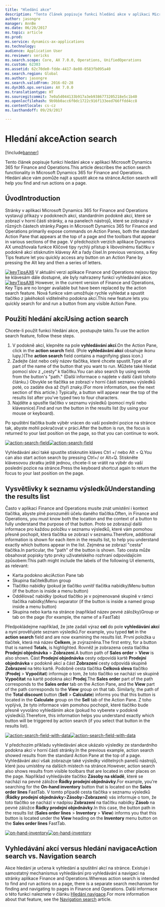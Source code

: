 ```yaml
---
title: "Hledání akce"
description: "Tento článek popisuje funkci hledání akce v aplikaci Microsoft Dynamics 365 for Finance and Operations. Hledání akce vám pomůže najít a spustit akce na stránce."
author: jasongre
manager: AnnBe
ms.date: 06/20/2017
ms.topic: article
ms.prod: 
ms.service: dynamics-ax-applications
ms.technology: 
audience: Application User
ms.reviewer: sericks
ms.search.scope: Core, AX 7.0.0, Operations, UnifiedOperations
ms.custom: 62303
ms.assetid: 62c70de0-fdde-4417-8e08-0583fb095a40
ms.search.region: Global
ms.author: jasongre
ms.search.validFrom: 2016-02-28
ms.dyn365.ops.version: AX 7.0.0
ms.translationtype: HT
ms.sourcegitcommit: 7e0a5d044133b917a3eb9386773205218e5c1b40
ms.openlocfilehash: 9b9bb0acc6f0dc1722c916f133eed766ffdd4cc8
ms.contentlocale: cs-cz
ms.lasthandoff: 09/29/2017

---
```


# <a name="action-search"></a><span data-ttu-id="c78d8-104">Hledání akce</span><span class="sxs-lookup"><span data-stu-id="c78d8-104">Action search</span></span>

[!include[banner](../includes/banner.md)]


<span data-ttu-id="c78d8-105">Tento článek popisuje funkci hledání akce v aplikaci Microsoft Dynamics 365 for Finance and Operations.</span><span class="sxs-lookup"><span data-stu-id="c78d8-105">This article describes the action search functionality in Microsoft Dynamics 365 for Finance and Operations.</span></span> <span data-ttu-id="c78d8-106">Hledání akce vám pomůže najít a spustit akce na stránce.</span><span class="sxs-lookup"><span data-stu-id="c78d8-106">Action search will help you find and run actions on a page.</span></span>

<a name="introduction"></a><span data-ttu-id="c78d8-107">Úvod</span><span class="sxs-lookup"><span data-stu-id="c78d8-107">Introduction</span></span>
------------

<span data-ttu-id="c78d8-108">Stránky v aplikaci Microsoft Dynamics 365 for Finance and Operations vystavují příkazy v podoknech akcí, standardním podokně akcí, které se zobrazí v horní části stránky, a na panelech nástrojů, které se zobrazují v různých částech stránky.</span><span class="sxs-lookup"><span data-stu-id="c78d8-108">Pages in Microsoft Dynamics 365 for Finance and Operations primarily expose commands on Action Panes, both the standard Action Pane that appears at the top of a page and the toolbars that appear in various sections of the page.</span></span> <span data-ttu-id="c78d8-109">V předchozích verzích aplikace Dynamics AX umožňovala funkce Klíčové tipy rychlý přístup k libovolnému tlačítku v podokně akcí stisknutím klávesy Alt a řady čísel.</span><span class="sxs-lookup"><span data-stu-id="c78d8-109">In previous versions, a Key Tips feature let you quickly access any button on an Action Pane by pressing the Alt key and then a series of letters.</span></span> 

<span data-ttu-id="c78d8-110">[![keyTipsAX6](./media/keytipsax6.png)](./media/keytipsax6.png) V aktuální verzi aplikace Finance and Operations nejsou tipy ke klávesám dále dostupné, ale byly nahrazeny funkcí vyhledávání akce.</span><span class="sxs-lookup"><span data-stu-id="c78d8-110">[![keyTipsAX6](./media/keytipsax6.png)](./media/keytipsax6.png) However, in the current version of Finance and Operations, Key Tips are no longer available but have been replaced by the action search feature.</span></span> <span data-ttu-id="c78d8-111">Nová funkce vám umožňuje rychle vyhledat a spustit tlačítko z jakéhokoli viditelného podokna akcí.</span><span class="sxs-lookup"><span data-stu-id="c78d8-111">This new feature lets you quickly search for and run a button from any visible Action Pane.</span></span>

## <a name="using-action-search"></a><span data-ttu-id="c78d8-112">Použití hledání akcí</span><span class="sxs-lookup"><span data-stu-id="c78d8-112">Using action search</span></span>
<span data-ttu-id="c78d8-113">Chcete-li použít funkci hledání akce, postupujte takto.</span><span class="sxs-lookup"><span data-stu-id="c78d8-113">To use the action search feature, follow these steps.</span></span>

1.  <span data-ttu-id="c78d8-114">V podokně akcí, klepněte na pole **vyhledávání akcí**.</span><span class="sxs-lookup"><span data-stu-id="c78d8-114">On the Action Pane, click in the **action search** field.</span></span> <span data-ttu-id="c78d8-115">(Pole **vyhledávání akcí** obsahuje ikonu lupy.)</span><span class="sxs-lookup"><span data-stu-id="c78d8-115">(The **action search** field contains a magnifying glass icon.)</span></span>
2.  <span data-ttu-id="c78d8-116">Zadejte část nebo celý název tlačítka, které chcete spustit.</span><span class="sxs-lookup"><span data-stu-id="c78d8-116">Type all or part of the name of the button that you want to run.</span></span> <span data-ttu-id="c78d8-117">Můžete také hledat pomocí slov z „cesty“ k tlačítku.</span><span class="sxs-lookup"><span data-stu-id="c78d8-117">You can also search by using words from the button's "path."</span></span> <span data-ttu-id="c78d8-118">(Další informace o najdete v další části tohoto článku.) Obvykle se tlačítka se zobrazí v horní části seznamu výsledků poté, co zadáte dva až čtyři znaky.</span><span class="sxs-lookup"><span data-stu-id="c78d8-118">(For more information, see the next section of this article.) Typically, a button will appear near the top of the results list after you've typed two to four characters.</span></span>
3.  <span data-ttu-id="c78d8-119">Najděte a spusťte tlačítko v seznamu výsledků (pomocí myši nebo klávesnice).</span><span class="sxs-lookup"><span data-stu-id="c78d8-119">Find and run the button in the results list (by using your mouse or keyboard).</span></span>

<span data-ttu-id="c78d8-120">Po spuštění tlačítka bude výběr vrácen do vaší poslední pozice na stránce tak, abyste mohli pokračovat v práci.</span><span class="sxs-lookup"><span data-stu-id="c78d8-120">After the button is run, the focus is returned to your last position on the page, so that you can continue to work.</span></span> 

<span data-ttu-id="c78d8-121">[![action-search-field](./media/action-search-field.png)](./media/action-search-field.png)</span><span class="sxs-lookup"><span data-stu-id="c78d8-121">[![action-search-field](./media/action-search-field.png)](./media/action-search-field.png)</span></span>

<span data-ttu-id="c78d8-122">Vyhledávání akcí také spustíte stisknutím kláves Ctrl +/ nebo Alt + Q.</span><span class="sxs-lookup"><span data-stu-id="c78d8-122">You can also start action search by pressing Ctrl+/ or Alt+Q.</span></span> <span data-ttu-id="c78d8-123">Stiskněte klávesovou zkratku ještě jednou, chcete-li se vrátit na výběr do vaší poslední pozice na stránce.</span><span class="sxs-lookup"><span data-stu-id="c78d8-123">Press the keyboard shortcut again to return the focus to your last position on the page.</span></span>

## <a name="understanding-the-results-list"></a><span data-ttu-id="c78d8-124">Vysvětlivky k seznamu výsledků</span><span class="sxs-lookup"><span data-stu-id="c78d8-124">Understanding the results list</span></span>
<span data-ttu-id="c78d8-125">Často v aplikaci Finance and Operations musíte znát umístění i kontext tlačítka, abyste plně porozuměli účelu daného tlačítka.</span><span class="sxs-lookup"><span data-stu-id="c78d8-125">Often, in Finance and Operations, you must know both the location and the context of a button to fully understand the purpose of that button.</span></span> <span data-ttu-id="c78d8-126">Proto se zobrazují další informace pro každou položku v seznamu výsledků, které vám pomohou přesně pochopit, která tlačítka se zobrazí v seznamu.</span><span class="sxs-lookup"><span data-stu-id="c78d8-126">Therefore, additional information is shown for each item in the results list, to help you understand exactly which buttons appear in the list.</span></span> <span data-ttu-id="c78d8-127">Zejména se zobrazí "cesta" tlačítka.</span><span class="sxs-lookup"><span data-stu-id="c78d8-127">In particular, the "path" of the button is shown.</span></span> <span data-ttu-id="c78d8-128">Tato cesta může obsahovat popisky tyto prvky uživatelského rozhraní odpovídajícím způsobem:</span><span class="sxs-lookup"><span data-stu-id="c78d8-128">This path might include the labels of the following UI elements, as relevant:</span></span>

-   <span data-ttu-id="c78d8-129">Karta podokno akcí</span><span class="sxs-lookup"><span data-stu-id="c78d8-129">Action Pane tab</span></span>
-   <span data-ttu-id="c78d8-130">Skupina tlačítek</span><span class="sxs-lookup"><span data-stu-id="c78d8-130">Button group</span></span>
-   <span data-ttu-id="c78d8-131">Tlačítko nabídky (pokud je tlačítko uvnitř tlačítka nabídky)</span><span class="sxs-lookup"><span data-stu-id="c78d8-131">Menu button (if the button is inside a menu button)</span></span>
-   <span data-ttu-id="c78d8-132">Oddělovač nabídky (pokud tlačítko je v pojmenované skupině v rámci tlačítka nabídky)</span><span class="sxs-lookup"><span data-stu-id="c78d8-132">Menu separator (if the button is inside a named group inside a menu button)</span></span>
-   <span data-ttu-id="c78d8-133">Skupina nebo karta na stránce (například název pevné záložky)</span><span class="sxs-lookup"><span data-stu-id="c78d8-133">Group or tab on the page (for example, the name of a FastTab)</span></span>

<span data-ttu-id="c78d8-134">Předpokládejme například, že jste zadali výraz **cel** do pole **vyhledávání akcí** a nyní prověřujete seznam výsledků.</span><span class="sxs-lookup"><span data-stu-id="c78d8-134">For example, you typed **tot** in the **action search** field and are now examining the results list.</span></span> <span data-ttu-id="c78d8-135">První položka u tlačítek, která má název **Celkem**, je zvýrazněna.</span><span class="sxs-lookup"><span data-stu-id="c78d8-135">The first entry, for a button that is named **Totals**, is highlighted.</span></span> <span data-ttu-id="c78d8-136">Rovněž je zobrazena cesta tlačítka **Prodejní objednávka** &gt; **Zobrazení**.</span><span class="sxs-lookup"><span data-stu-id="c78d8-136">A button path of **Sales order** &gt; **View** is also shown.</span></span> <span data-ttu-id="c78d8-137">Část **Prodejní objednávka** cesty odpovídá kartě **Prodejní objednávka** v podokně akcí a část **Zobrazení** cesty odpovídá skupině **Zobrazení** na této kartě. Podobně cesta tlačítka **Celková sleva** tlačítko (**Prodej** &gt; **Vypočítat**) informuje o tom, že toto tlačítko se nachází ve skupině **Vypočítat** na kartě podokna akcí **Prodej**.</span><span class="sxs-lookup"><span data-stu-id="c78d8-137">The **Sales order** part of the path corresponds to the **Sales order** tab on the Action Pane, and the **View** part of the path corresponds to the **View** group on that tab. Similarly, the path of the **Total discount** button (**Sell** &gt; **Calculate**) informs you that this button is located in the **Calculate** group on the **Sell** tab of the Action Pane.</span></span> <span data-ttu-id="c78d8-138">Z toho vyplývá, že tyto informace vám pomohou pochopit, které tlačítko bude přesně vyvoláno vyhledáním akce (pokud ho vyberete v podokně výsledků).</span><span class="sxs-lookup"><span data-stu-id="c78d8-138">Therefore, this information helps you understand exactly which button will be triggered by action search (if you select that button in the results list).</span></span> 

<span data-ttu-id="c78d8-139">[![action-search-field-with-data](./media/action-search-field-with-data.png)](./media/action-search-field-with-data.png)</span><span class="sxs-lookup"><span data-stu-id="c78d8-139">[![action-search-field-with-data](./media/action-search-field-with-data.png)](./media/action-search-field-with-data.png)</span></span> 

<span data-ttu-id="c78d8-140">V předchozím příkladu vyhledávání akce ukázalo výsledky ze standardního podokna akcí v horní části stránky.</span><span class="sxs-lookup"><span data-stu-id="c78d8-140">In the previous example, action search showed results from the standard Action Pane at the top of a page.</span></span> <span data-ttu-id="c78d8-141">Vyhledávání akcí však zobrazuje také výsledky viditelných panelů nástrojů, které jsou umístěny na dalších místech na stránce.</span><span class="sxs-lookup"><span data-stu-id="c78d8-141">However, action search also shows results from visible toolbars that are located in other places on the page.</span></span> <span data-ttu-id="c78d8-142">Například vyhledáváte tlačítko **Zásoby na skladě**, které se nachází na pevné záložce **Řádky prodejní objednávky**.</span><span class="sxs-lookup"><span data-stu-id="c78d8-142">For example, you're searching for the **On-hand inventory** button that is located on the **Sales order lines** FastTab.</span></span> <span data-ttu-id="c78d8-143">V tomto případě cesta tlačítka v seznamu výsledků (**Řádky prodejní objednávky**&gt;**Zásoby**&gt;**Zobrazení**) vás informuje o tom, že toto tlačítko se nachází v nadpisu **Zobrazení** na tlačítku nabídky **Zásob** na pevné záložce **Řádky prodejní objednávky**.</span><span class="sxs-lookup"><span data-stu-id="c78d8-143">In this case, the button path in the results list (**Sales order lines** &gt; **Inventory** &gt; **View**) informs you that this button is located under the **View** heading on the **Inventory** menu button on the **Sales order lines** FastTab.</span></span> 

<span data-ttu-id="c78d8-144">[![on-hand-inventory](./media/on-hand-inventory.png)](./media/on-hand-inventory.png)</span><span class="sxs-lookup"><span data-stu-id="c78d8-144">[![on-hand-inventory](./media/on-hand-inventory.png)](./media/on-hand-inventory.png)</span></span>

## <a name="action-search-vs-navigation-search"></a><span data-ttu-id="c78d8-145">Vyhledávání akcí versus hledání navigace</span><span class="sxs-lookup"><span data-stu-id="c78d8-145">Action search vs. Navigation search</span></span>
<span data-ttu-id="c78d8-146">Akce hledání je určena k vyhledání a spuštění akcí na stránce. Existuje i samostatný mechanismus vyhledávání pro vyhledávání a navigaci na stránky aplikace Finance and Operations.</span><span class="sxs-lookup"><span data-stu-id="c78d8-146">Whereas action search is intended to find and run actions on a page, there is a separate search mechanism for finding and navigating to pages in Finance and Operations.</span></span> <span data-ttu-id="c78d8-147">Další informace o této funkci naleznete v článku [Hledání navigace](navigation-search.md).</span><span class="sxs-lookup"><span data-stu-id="c78d8-147">For more information about that feature, see the [Navigation search](navigation-search.md) article.</span></span>




